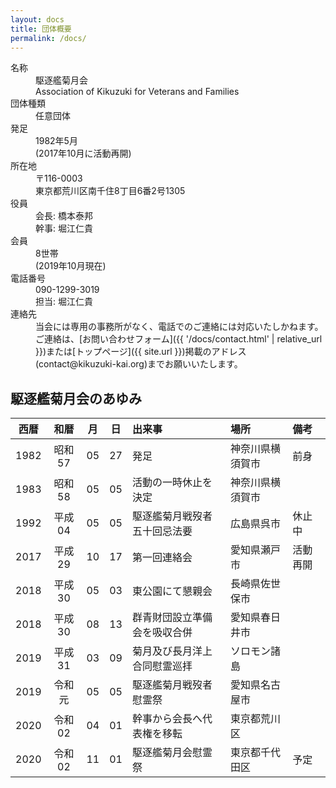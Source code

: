 ```yaml
---
layout: docs
title: 団体概要
permalink: /docs/
---
```


<div class="about-dl">
<dl>
<dt>名称</dt>
<dd>駆逐艦菊月会<br />Association of Kikuzuki for Veterans and Families</dd>
<dt>団体種類</dt>
<dd>任意団体</dd>
<dt>発足</dt>
<dd>1982年5月<br />(2017年10月に活動再開)</dd>
<dt>所在地</dt>
<dd>〒116-0003<br />東京都荒川区南千住8丁目6番2号1305</dd>
<dt>役員</dt>
<dd>会長: 橋本泰邦<br />幹事: 堀江仁貴
<dt>会員</dt>
<dd>8世帯<br />(2019年10月現在)</dd>
<dt>電話番号</dt>
<dd>090-1299-3019<br />担当: 堀江仁貴</dd>
<dt>連絡先</dt>
<dd>当会には専用の事務所がなく、電話でのご連絡には対応いたしかねます。ご連絡は、[お問い合わせフォーム]({{ '/docs/contact.html' | relative_url }})または[トップページ]({{ site.url }})掲載のアドレス(contact@kikuzuki<span class="obfuscate">-</span>kai.org)までお願いいたします。</dd>
</dl>
</div>


## 駆逐艦菊月会のあゆみ

<div class="scroll" markdown="block">

| 西暦 |  和暦  | 月 | 日 | 出来事                       | 場所             | 備考     |
|:----:|:------:|:--:|:--:|:-----------------------------|:-----------------|:---------|
| 1982 | 昭和57 | 05 | 27 | 発足                         | 神奈川県横須賀市 | 前身     |
| 1983 | 昭和58 | 05 | 05 | 活動の一時休止を決定         | 神奈川県横須賀市 |          |
| 1992 | 平成04 | 05 | 05 | 駆逐艦菊月戦歿者五十回忌法要 | 広島県呉市       | 休止中    |
| 2017 | 平成29 | 10 | 17 | 第一回連絡会                 | 愛知県瀬戸市     | 活動再開 |
| 2018 | 平成30 | 05 | 03 | 東公園にて懇親会             | 長崎県佐世保市   |          |
| 2018 | 平成30 | 08 | 13 | 群青財団設立準備会を吸収合併 | 愛知県春日井市   |          |
| 2019 | 平成31 | 03 | 09 | 菊月及び長月洋上合同慰霊巡拝 | ソロモン諸島     |          |
| 2019 | 令和元 | 05 | 05 | 駆逐艦菊月戦歿者慰霊祭       | 愛知県名古屋市   |          |
| 2020 | 令和02 | 04 | 01 | 幹事から会長へ代表権を移転   | 東京都荒川区     |          |
| 2020 | 令和02 | 11 | 01 | 駆逐艦菊月会慰霊祭           | 東京都千代田区   | 予定     |

</div>
